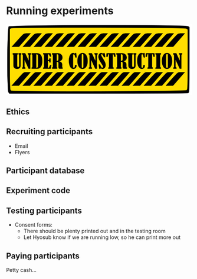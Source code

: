 # Running experiments

![](underconstruction.svg)

## Ethics

## Recruiting participants
- Email
- Flyers

## Participant database

## Experiment code
  
## Testing participants
- Consent forms:
    - There should be plenty printed out and in the testing room
    - Let Hyosub know if we are running low, so he can print more out

## Paying participants
Petty cash...